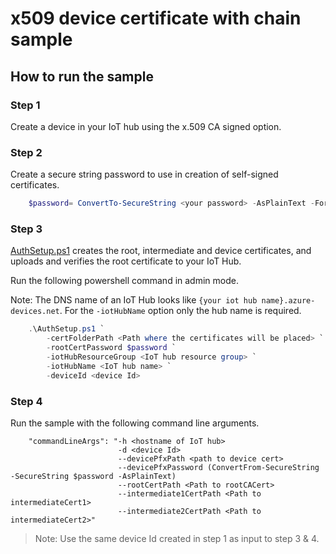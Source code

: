 # x509 device certificate with chain sample

## How to run the sample

### Step 1

Create a device in your IoT hub using the x.509 CA signed option.

### Step 2

Create a secure string password to use in creation of self-signed certificates.

```powershell
    $password= ConvertTo-SecureString <your password> -AsPlainText -Force
```

### Step 3

[AuthSetup.ps1](https://github.com/Azure-Samples/azure-iot-samples-csharp/blob/master/iot-hub/Samples/device/X509DeviceCertWithChainSample/AuthSetup.ps1) creates the root, intermediate and device certificates, and uploads and verifies the root certificate to your IoT Hub.

Run the following powershell command in admin mode.

Note: The DNS name of an IoT Hub looks like `{your iot hub name}.azure-devices.net`. For the `-iotHubName` option only the hub name is required.

```powershell
    .\AuthSetup.ps1 `
        -certFolderPath <Path where the certificates will be placed> `
        -rootCertPassword $password `
        -iotHubResourceGroup <IoT hub resource group> `
        -iotHubName <IoT hub name> `
        -deviceId <device Id> 
```

### Step 4

Run the sample with the following command line arguments.

```
    "commandLineArgs": "-h <hostname of IoT hub> 
                        -d <device Id> 
                        --devicePfxPath <path to device cert>
                        --devicePfxPassword (ConvertFrom-SecureString -SecureString $password -AsPlainText)  
                        --rootCertPath <Path to rootCACert>  
                        --intermediate1CertPath <Path to intermediateCert1> 
                        --intermediate2CertPath <Path to intermediateCert2>"
```

> Note: Use the same device Id created in step 1 as input to step 3 & 4.
